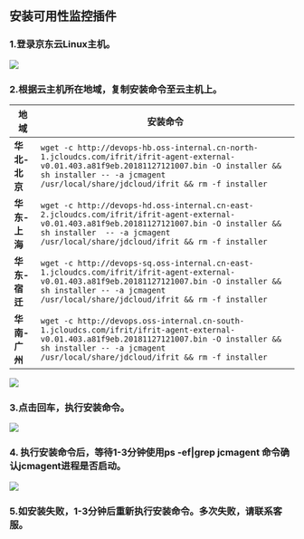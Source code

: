 ## 安装可用性监控插件

### 1.登录京东云Linux主机。

![](https://raw.githubusercontent.com/jdcloudcom/cn/monitoring/image/Cloud-Monitor/Usability-Monitor/agent1.jpg)

### 2.根据云主机所在地域，复制安装命令至云主机上。

地域 | 安装命令
-- |--
**华北-北京** | `wget -c http://devops-hb.oss-internal.cn-north-1.jcloudcs.com/ifrit/ifrit-agent-external-v0.01.403.a81f9eb.20181127121007.bin -O installer && sh installer -- -a jcmagent /usr/local/share/jdcloud/ifrit && rm -f installer`
**华东-上海** | `wget -c http://devops-hd.oss-internal.cn-east-2.jcloudcs.com/ifrit/ifrit-agent-external-v0.01.403.a81f9eb.20181127121007.bin -O installer && sh installer  -- -a jcmagent /usr/local/share/jdcloud/ifrit && rm -f installer`
**华东-宿迁** | `wget -c http://devops-sq.oss-internal.cn-east-1.jcloudcs.com/ifrit/ifrit-agent-external-v0.01.403.a81f9eb.20181127121007.bin -O installer && sh installer -- -a jcmagent /usr/local/share/jdcloud/ifrit && rm -f installer`
**华南-广州** | `wget -c http://devops.oss-internal.cn-south-1.jcloudcs.com/ifrit/ifrit-agent-external-v0.01.403.a81f9eb.20181127121007.bin -O installer && sh installer -- -a jcmagent  /usr/local/share/jdcloud/ifrit && rm -f installer`

![](https://raw.githubusercontent.com/jdcloudcom/cn/monitoring/image/Cloud-Monitor/Usability-Monitor/agent2.jpg)

### 3.点击回车，执行安装命令。

![](https://raw.githubusercontent.com/jdcloudcom/cn/monitoring/image/Cloud-Monitor/Usability-Monitor/agent3.jpg)

### 4. 执行安装命令后，等待1-3分钟使用ps -ef|grep jcmagent 命令确认jcmagent进程是否启动。

![](https://raw.githubusercontent.com/jdcloudcom/cn/monitoring/image/Cloud-Monitor/Usability-Monitor/agent4.jpg)

### 5.如安装失败，1-3分钟后重新执行安装命令。多次失败，请联系客服。
